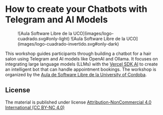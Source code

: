 # How to create your Chatbots with Telegram and AI Models

<figure markdown>
  ![Aula Software Libre de la UCO](images/logo-cuadrado.svg#only-light)
  ![Aula Software Libre de la UCO](images/logo-cuadrado-invertido.svg#only-dark)
</figure>

This workshop guides participants through building a chatbot for a hair salon using Telegram and AI models like OpenAI and Ollama. It focuses on integrating large language models (LLMs) with the [Vercel SDK AI](https://sdk.vercel.ai/docs/introduction) to create an intelligent bot that can handle appointment bookings. The workshop is organized by the [Aula de Software Libre de la University of Cordoba](https://www.uco.es/aulasoftwarelibre).

## License

The material is published under license [Attribution-NonCommercial 4.0 International (CC BY-NC 4.0)](https://creativecommons.org/licenses/by-nc/4.0/deed.es)
